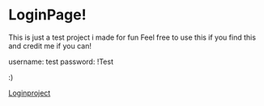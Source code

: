 # LoginPage!
This is just a test project i made for fun
Feel free to use this if you find this and credit me if you can!

username: test
password: !Test

:)

[Loginproject](https://user-images.githubusercontent.com/59033172/162102163-ce84218e-876e-4838-ae75-7554ef36364b.jpg)
